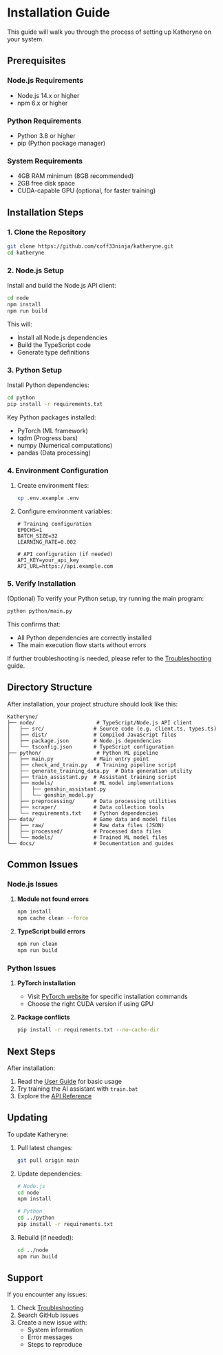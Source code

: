 # Installation Guide

This guide will walk you through the process of setting up Katheryne on your system.

## Prerequisites

### Node.js Requirements
- Node.js 14.x or higher
- npm 6.x or higher

### Python Requirements
- Python 3.8 or higher
- pip (Python package manager)

### System Requirements
- 4GB RAM minimum (8GB recommended)
- 2GB free disk space
- CUDA-capable GPU (optional, for faster training)

## Installation Steps

### 1. Clone the Repository

```bash
git clone https://github.com/coff33ninja/katheryne.git
cd katheryne
```

### 2. Node.js Setup

Install and build the Node.js API client:

```bash
cd node
npm install
npm run build
```

This will:
- Install all Node.js dependencies
- Build the TypeScript code
- Generate type definitions

### 3. Python Setup

Install Python dependencies:

```bash
cd python
pip install -r requirements.txt
```

Key Python packages installed:
- PyTorch (ML framework)
- tqdm (Progress bars)
- numpy (Numerical computations)
- pandas (Data processing)

### 4. Environment Configuration

1. Create environment files:
   ```bash
   cp .env.example .env
   ```

2. Configure environment variables:
   ```env
   # Training configuration
   EPOCHS=1
   BATCH_SIZE=32
   LEARNING_RATE=0.002

   # API configuration (if needed)
   API_KEY=your_api_key
   API_URL=https://api.example.com
   ```

### 5. Verify Installation

(Optional) To verify your Python setup, try running the main program:
```bash
python python/main.py
```
This confirms that:
- All Python dependencies are correctly installed
- The main execution flow starts without errors

If further troubleshooting is needed, please refer to the [Troubleshooting](Troubleshooting.md) guide.

## Directory Structure

After installation, your project structure should look like this:

```plaintext
Katheryne/
├── node/                    # TypeScript/Node.js API client
│   ├── src/                # Source code (e.g. client.ts, types.ts)
│   ├── dist/               # Compiled JavaScript files
│   ├── package.json        # Node.js dependencies
│   └── tsconfig.json       # TypeScript configuration
├── python/                  # Python ML pipeline
│   ├── main.py             # Main entry point
│   ├── check_and_train.py   # Training pipeline script
│   ├── generate_training_data.py  # Data generation utility
│   ├── train_assistant.py  # Assistant training script
│   ├── models/             # ML model implementations
│   │   ├── genshin_assistant.py
│   │   └── genshin_model.py
│   ├── preprocessing/      # Data processing utilities
│   ├── scraper/            # Data collection tools
│   └── requirements.txt    # Python dependencies
├── data/                   # Game data and model files
│   ├── raw/                # Raw data files (JSON)
│   ├── processed/          # Processed data files
│   └── models/             # Trained ML model files
└── docs/                   # Documentation and guides
```

## Common Issues

### Node.js Issues

1. **Module not found errors**
   ```bash
   npm install
   npm cache clean --force
   ```

2. **TypeScript build errors**
   ```bash
   npm run clean
   npm run build
   ```

### Python Issues

1. **PyTorch installation**
   - Visit [PyTorch website](https://pytorch.org) for specific installation commands
   - Choose the right CUDA version if using GPU

2. **Package conflicts**
   ```bash
   pip install -r requirements.txt --no-cache-dir
   ```

## Next Steps

After installation:
1. Read the [User Guide](UserGuide.md) for basic usage
2. Try training the AI assistant with `train.bat`
3. Explore the [API Reference](APIReference.md)

## Updating

To update Katheryne:

1. Pull latest changes:
   ```bash
   git pull origin main
   ```

2. Update dependencies:
   ```bash
   # Node.js
   cd node
   npm install

   # Python
   cd ../python
   pip install -r requirements.txt
   ```

3. Rebuild (if needed):
   ```bash
   cd ../node
   npm run build
   ```

## Support

If you encounter any issues:
1. Check [Troubleshooting](Troubleshooting.md)
2. Search GitHub issues
3. Create a new issue with:
   - System information
   - Error messages
   - Steps to reproduce
